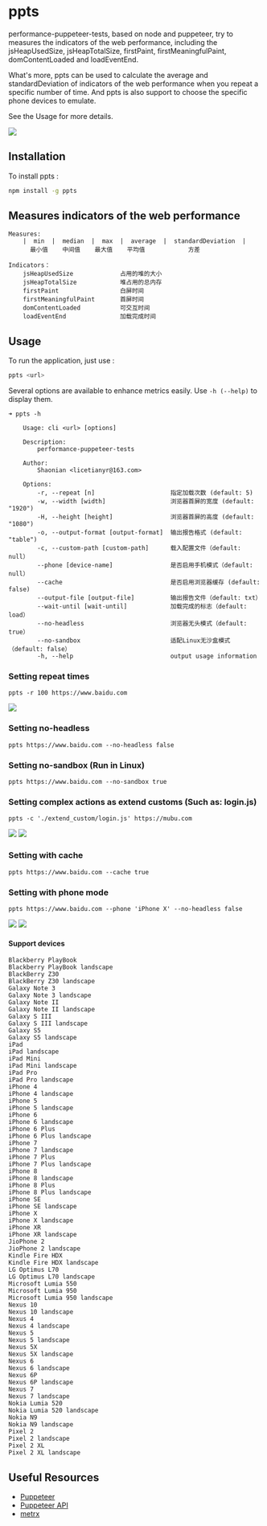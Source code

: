 # ppts

performance-puppeteer-tests, based on node and puppeteer, try to measures the indicators of the web performance, including the jsHeapUsedSize, jsHeapTotalSize, firstPaint, firstMeaningfulPaint, domContentLoaded and loadEventEnd. 

What's more, ppts can be used to calculate the average and standardDeviation of indicators of the web performance when you repeat a specific number of time. And ppts is also support to choose the specific phone devices to emulate. 

See the Usage for more details.

<img src="https://github.com/ShaoNianyr/ppts/blob/master/picture/Usage_Options.png">

## Installation

To install ppts :

```bash
npm install -g ppts
```

## Measures indicators of the web performance
```console
Measures:
    |  min  |  median  |  max  |  average  |  standardDeviation  |
      最小值    中间值    最大值    平均值            方差

Indicators：
    jsHeapUsedSize             占用的堆的大小
    jsHeapTotalSize            堆占用的总内存
    firstPaint                 白屏时间
    firstMeaningfulPaint       首屏时间
    domContentLoaded           可交互时间
    loadEventEnd               加载完成时间
```

## Usage

To run the application, just use :

```bash
ppts <url>
```

Several options are available to enhance metrics easily. Use `-h (--help)` to display them.

```console
➜ ppts -h

    Usage: cli <url> [options]

    Description:
        performance-puppeteer-tests

    Author:
        Shaonian <licetianyr@163.com>
    
    Options:
        -r, --repeat [n]                     指定加载次数 (default: 5)
        -w, --width [width]                  浏览器首屏的宽度 (default: "1920")
        -H, --height [height]                浏览器首屏的高度 (default: "1080")
        -o, --output-format [output-format]  输出报告格式 (default: "table")
        -c, --custom-path [custom-path]      载入配置文件（default: null）
        --phone [device-name]                是否启用手机模式（default: null）
        --cache                              是否启用浏览器缓存 (default: false)
        --output-file [output-file]          输出报告文件（default: txt）
        --wait-until [wait-until]            加载完成的标志（default: load）
        --no-headless                        浏览器无头模式（default: true）
        --no-sandbox                         适配Linux无沙盒模式（default: false）
        -h, --help                           output usage information
```

### Setting repeat times
```shell
ppts -r 100 https://www.baidu.com
```
<img src="https://github.com/ShaoNianyr/ppts/blob/master/picture/Settings_repeat_times.png">

### Setting no-headless
```shell
ppts https://www.baidu.com --no-headless false
```

### Setting no-sandbox (Run in Linux) 
```shell
ppts https://www.baidu.com --no-sandbox true
```

### Setting complex actions as extend customs (Such as: login.js)
```shell
ppts -c './extend_custom/login.js' https://mubu.com
```
<img src="https://github.com/ShaoNianyr/ppts/blob/master/picture/mubu.png">
<img src="https://github.com/ShaoNianyr/ppts/blob/master/picture/view_the_index_after_login.png">

### Setting with cache
```shell
ppts https://www.baidu.com --cache true
```

### Setting with phone mode
```shell
ppts https://www.baidu.com --phone 'iPhone X' --no-headless false
```
<img src="https://github.com/ShaoNianyr/ppts/blob/master/picture/Setting_phone_mode_with_iPhone_X.png">

<img src="https://github.com/ShaoNianyr/ppts/blob/master/picture/Setting_phone_errors.png">

#### Support devices
```console
Blackberry PlayBook
Blackberry PlayBook landscape
BlackBerry Z30
BlackBerry Z30 landscape
Galaxy Note 3
Galaxy Note 3 landscape
Galaxy Note II
Galaxy Note II landscape
Galaxy S III
Galaxy S III landscape
Galaxy S5
Galaxy S5 landscape
iPad
iPad landscape
iPad Mini
iPad Mini landscape
iPad Pro
iPad Pro landscape
iPhone 4
iPhone 4 landscape
iPhone 5
iPhone 5 landscape
iPhone 6
iPhone 6 landscape
iPhone 6 Plus
iPhone 6 Plus landscape
iPhone 7
iPhone 7 landscape
iPhone 7 Plus
iPhone 7 Plus landscape
iPhone 8
iPhone 8 landscape
iPhone 8 Plus
iPhone 8 Plus landscape
iPhone SE
iPhone SE landscape
iPhone X
iPhone X landscape
iPhone XR
iPhone XR landscape
JioPhone 2
JioPhone 2 landscape
Kindle Fire HDX
Kindle Fire HDX landscape
LG Optimus L70
LG Optimus L70 landscape
Microsoft Lumia 550
Microsoft Lumia 950
Microsoft Lumia 950 landscape
Nexus 10
Nexus 10 landscape
Nexus 4
Nexus 4 landscape
Nexus 5
Nexus 5 landscape
Nexus 5X
Nexus 5X landscape
Nexus 6
Nexus 6 landscape
Nexus 6P
Nexus 6P landscape
Nexus 7
Nexus 7 landscape
Nokia Lumia 520
Nokia Lumia 520 landscape
Nokia N9
Nokia N9 landscape
Pixel 2
Pixel 2 landscape
Pixel 2 XL
Pixel 2 XL landscape
```

## Useful Resources

-   [Puppeteer](https://github.com/GoogleChrome/puppeteer)
-   [Puppeteer API](https://pptr.dev/)
-   [metrx](https://github.com/lumapps/metrx)